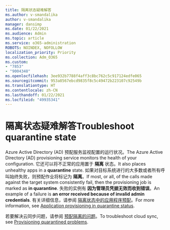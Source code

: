 ```yaml
---
title: 隔离状态疑难解答
ms.author: v-smandalika
author: v-smandalika
manager: dansimp
ms.date: 01/22/2021
ms.audience: Admin
ms.topic: article
ms.service: o365-administration
ROBOTS: NOINDEX, NOFOLLOW
localization_priority: Priority
ms.collection: Adm_O365
ms.custom:
- "7853"
- "9004348"
ms.openlocfilehash: 3ee932b7788f4aff3c8bc762c5c917124edfe065
ms.sourcegitcommit: 953a8567ebcd9835f8c5c49472b223107c92549b
ms.translationtype: HT
ms.contentlocale: zh-CN
ms.lasthandoff: 01/22/2021
ms.locfileid: "49935341"
---
```

# <a name="troubleshoot-quarantine-state"></a><span data-ttu-id="8793f-102">隔离状态疑难解答</span><span class="sxs-lookup"><span data-stu-id="8793f-102">Troubleshoot quarantine state</span></span>

<span data-ttu-id="8793f-103">Azure Active Directory (AD) 预配服务监视配置的运行状况。</span><span class="sxs-lookup"><span data-stu-id="8793f-103">The Azure Active Directory (AD) provisioning service monitors the health of your configuration.</span></span> <span data-ttu-id="8793f-104">它还可以将不正常的应用置于 **隔离** 状态。</span><span class="sxs-lookup"><span data-stu-id="8793f-104">It also places unhealthy apps in a **quarantine** state.</span></span> <span data-ttu-id="8793f-105">如果对目标系统进行的大多数或者所有呼叫始终失败，则预配作业将标记为 **隔离**。</span><span class="sxs-lookup"><span data-stu-id="8793f-105">If most, or all, of the calls made against the target system consistently fail, then the provisioning job is marked as **in quarantine**.</span></span> <span data-ttu-id="8793f-106">失败的实例有 **因为管理员凭据无效而收到错误**。</span><span class="sxs-lookup"><span data-stu-id="8793f-106">An example of a failure is **an error received because of invalid admin credentials**.</span></span> <span data-ttu-id="8793f-107">有关详细信息，请参阅 [隔离状态中的应用程序预配](https://docs.microsoft.com/azure/active-directory/app-provisioning/application-provisioning-quarantine-status)。</span><span class="sxs-lookup"><span data-stu-id="8793f-107">For more information, see [Application provisioning in quarantine status](https://docs.microsoft.com/azure/active-directory/app-provisioning/application-provisioning-quarantine-status).</span></span>

<span data-ttu-id="8793f-108">若要解决云同步问题，请参阅 [预配隔离的问题](https://docs.microsoft.com/azure/active-directory/cloud-sync/how-to-troubleshoot#provisioning-quarantined-problems)。</span><span class="sxs-lookup"><span data-stu-id="8793f-108">To troubleshoot cloud sync, see [Provisioning quarantined problems](https://docs.microsoft.com/azure/active-directory/cloud-sync/how-to-troubleshoot#provisioning-quarantined-problems).</span></span> 

